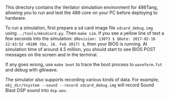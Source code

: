 
This directory contains the Verilator simulation environment for 486Tang, allowing you to run and test the 486 core on your PC before deploying to hardware.

To run a simulation, first prepare a sd card image file `sdcard_debug.img` using `../tools/mksdcard.py`. Then  `make sim`. If you see a yellow line of text a few seconds into the simulation: `$Revision: 13073 $ $Date: 2017-02-16 22:43:52 +0100 (Do, 16. Feb 2017) $`, then your BIOS is running. At simulation time of around 4.5 million, you should start to see BIOS POST messages on the screen and in the terminal.

If any goes wrong, use `make boot` to trace the boot process to `waveform.fst` and debug with gtkwave.

The simulator also supports recording various kinds of data. For example, `obj_dir/Vsystem --sound --record sdcard_debug.img` will record Sound Blast DSP sound into `dsp.wav`.




